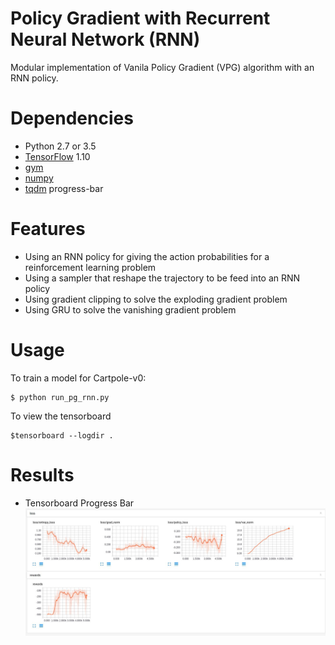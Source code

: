 # Policy Gradient with Recurrent Neural Network (RNN) 
Modular implementation of Vanila Policy Gradient (VPG) algorithm with an RNN policy.

# Dependencies
* Python 2.7 or 3.5
* [TensorFlow](https://www.tensorflow.org/) 1.10
* [gym](https://pypi.python.org/pypi/gym) 
* [numpy](https://pypi.python.org/pypi/numpy)
* [tqdm](https://pypi.python.org/pypi/tqdm) progress-bar

# Features
- Using an RNN policy for giving the action probabilities for a reinforcement learning problem
- Using a sampler that reshape the trajectory to be feed into an RNN policy
- Using gradient clipping to solve the exploding gradient problem
- Using GRU to solve the vanishing gradient problem  

# Usage

To train a model for Cartpole-v0:

	$ python run_pg_rnn.py 

To view the tensorboard

	$tensorboard --logdir .

# Results

- Tensorboard Progress Bar
![](tb_pg_rnn.JPG)


